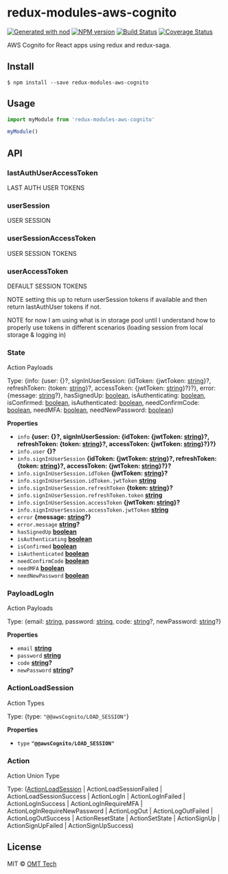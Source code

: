# redux-modules-aws-cognito

[![Generated with nod](https://img.shields.io/badge/generator-nod-2196F3.svg?style=flat-square)](https://github.com/diegohaz/nod)
[![NPM version](https://img.shields.io/npm/v/redux-modules-aws-cognito.svg?style=flat-square)](https://npmjs.org/package/redux-modules-aws-cognito)
[![Build Status](https://img.shields.io/travis/omt-tech/redux-modules-aws-cognito/master.svg?style=flat-square)](https://travis-ci.org/omt-tech/redux-modules-aws-cognito) [![Coverage Status](https://img.shields.io/codecov/c/github/omt-tech/redux-modules-aws-cognito/master.svg?style=flat-square)](https://codecov.io/gh/omt-tech/redux-modules-aws-cognito/branch/master)

AWS Cognito for React apps using redux and redux-saga.

## Install

    $ npm install --save redux-modules-aws-cognito

## Usage

```js
import myModule from 'redux-modules-aws-cognito'

myModule()
```

## API

<!-- Generated by documentation.js. Update this documentation by updating the source code. -->

### lastAuthUserAccessToken

LAST AUTH USER TOKENS

### userSession

USER SESSION

### userSessionAccessToken

USER SESSION TOKENS

### userAccessToken

DEFAULT SESSION TOKENS

NOTE setting this up to return userSession tokens if available and then return
     lastAuthUser tokens if not.

NOTE for now I am using what is in storage pool until I understand how to
     properly use tokens in different scenarios (loading session from local
     storage & logging in)

### State

Action Payloads

Type: {info: {user: {}?, signInUserSession: {idToken: {jwtToken: [string](https://developer.mozilla.org/en-US/docs/Web/JavaScript/Reference/Global_Objects/String)}?, refreshToken: {token: [string](https://developer.mozilla.org/en-US/docs/Web/JavaScript/Reference/Global_Objects/String)}?, accessToken: {jwtToken: [string](https://developer.mozilla.org/en-US/docs/Web/JavaScript/Reference/Global_Objects/String)}?}?}, error: {message: [string](https://developer.mozilla.org/en-US/docs/Web/JavaScript/Reference/Global_Objects/String)?}, hasSignedUp: [boolean](https://developer.mozilla.org/en-US/docs/Web/JavaScript/Reference/Global_Objects/Boolean), isAuthenticating: [boolean](https://developer.mozilla.org/en-US/docs/Web/JavaScript/Reference/Global_Objects/Boolean), isConfirmed: [boolean](https://developer.mozilla.org/en-US/docs/Web/JavaScript/Reference/Global_Objects/Boolean), isAuthenticated: [boolean](https://developer.mozilla.org/en-US/docs/Web/JavaScript/Reference/Global_Objects/Boolean), needConfirmCode: [boolean](https://developer.mozilla.org/en-US/docs/Web/JavaScript/Reference/Global_Objects/Boolean), needMFA: [boolean](https://developer.mozilla.org/en-US/docs/Web/JavaScript/Reference/Global_Objects/Boolean), needNewPassword: [boolean](https://developer.mozilla.org/en-US/docs/Web/JavaScript/Reference/Global_Objects/Boolean)}

**Properties**

-   `info` **{user: {}?, signInUserSession: {idToken: {jwtToken: [string](https://developer.mozilla.org/en-US/docs/Web/JavaScript/Reference/Global_Objects/String)}?, refreshToken: {token: [string](https://developer.mozilla.org/en-US/docs/Web/JavaScript/Reference/Global_Objects/String)}?, accessToken: {jwtToken: [string](https://developer.mozilla.org/en-US/docs/Web/JavaScript/Reference/Global_Objects/String)}?}?}** 
-   `info.user` **{}?** 
-   `info.signInUserSession` **{idToken: {jwtToken: [string](https://developer.mozilla.org/en-US/docs/Web/JavaScript/Reference/Global_Objects/String)}?, refreshToken: {token: [string](https://developer.mozilla.org/en-US/docs/Web/JavaScript/Reference/Global_Objects/String)}?, accessToken: {jwtToken: [string](https://developer.mozilla.org/en-US/docs/Web/JavaScript/Reference/Global_Objects/String)}?}?** 
-   `info.signInUserSession.idToken` **{jwtToken: [string](https://developer.mozilla.org/en-US/docs/Web/JavaScript/Reference/Global_Objects/String)}?** 
-   `info.signInUserSession.idToken.jwtToken` **[string](https://developer.mozilla.org/en-US/docs/Web/JavaScript/Reference/Global_Objects/String)** 
-   `info.signInUserSession.refreshToken` **{token: [string](https://developer.mozilla.org/en-US/docs/Web/JavaScript/Reference/Global_Objects/String)}?** 
-   `info.signInUserSession.refreshToken.token` **[string](https://developer.mozilla.org/en-US/docs/Web/JavaScript/Reference/Global_Objects/String)** 
-   `info.signInUserSession.accessToken` **{jwtToken: [string](https://developer.mozilla.org/en-US/docs/Web/JavaScript/Reference/Global_Objects/String)}?** 
-   `info.signInUserSession.accessToken.jwtToken` **[string](https://developer.mozilla.org/en-US/docs/Web/JavaScript/Reference/Global_Objects/String)** 
-   `error` **{message: [string](https://developer.mozilla.org/en-US/docs/Web/JavaScript/Reference/Global_Objects/String)?}** 
-   `error.message` **[string](https://developer.mozilla.org/en-US/docs/Web/JavaScript/Reference/Global_Objects/String)?** 
-   `hasSignedUp` **[boolean](https://developer.mozilla.org/en-US/docs/Web/JavaScript/Reference/Global_Objects/Boolean)** 
-   `isAuthenticating` **[boolean](https://developer.mozilla.org/en-US/docs/Web/JavaScript/Reference/Global_Objects/Boolean)** 
-   `isConfirmed` **[boolean](https://developer.mozilla.org/en-US/docs/Web/JavaScript/Reference/Global_Objects/Boolean)** 
-   `isAuthenticated` **[boolean](https://developer.mozilla.org/en-US/docs/Web/JavaScript/Reference/Global_Objects/Boolean)** 
-   `needConfirmCode` **[boolean](https://developer.mozilla.org/en-US/docs/Web/JavaScript/Reference/Global_Objects/Boolean)** 
-   `needMFA` **[boolean](https://developer.mozilla.org/en-US/docs/Web/JavaScript/Reference/Global_Objects/Boolean)** 
-   `needNewPassword` **[boolean](https://developer.mozilla.org/en-US/docs/Web/JavaScript/Reference/Global_Objects/Boolean)** 

### PayloadLogIn

Action Payloads

Type: {email: [string](https://developer.mozilla.org/en-US/docs/Web/JavaScript/Reference/Global_Objects/String), password: [string](https://developer.mozilla.org/en-US/docs/Web/JavaScript/Reference/Global_Objects/String), code: [string](https://developer.mozilla.org/en-US/docs/Web/JavaScript/Reference/Global_Objects/String)?, newPassword: [string](https://developer.mozilla.org/en-US/docs/Web/JavaScript/Reference/Global_Objects/String)?}

**Properties**

-   `email` **[string](https://developer.mozilla.org/en-US/docs/Web/JavaScript/Reference/Global_Objects/String)** 
-   `password` **[string](https://developer.mozilla.org/en-US/docs/Web/JavaScript/Reference/Global_Objects/String)** 
-   `code` **[string](https://developer.mozilla.org/en-US/docs/Web/JavaScript/Reference/Global_Objects/String)?** 
-   `newPassword` **[string](https://developer.mozilla.org/en-US/docs/Web/JavaScript/Reference/Global_Objects/String)?** 

### ActionLoadSession

Action Types

Type: {type: `"@@awsCognito/LOAD_SESSION"`}

**Properties**

-   `type` **`"@@awsCognito/LOAD_SESSION"`** 

### Action

Action Union Type

Type: ([ActionLoadSession](#actionloadsession) | ActionLoadSessionFailed | ActionLoadSessionSuccess | ActionLogIn | ActionLogInFailed | ActionLogInSuccess | ActionLogInRequireMFA | ActionLogInRequireNewPassword | ActionLogOut | ActionLogOutFailed | ActionLogOutSuccess | ActionResetState | ActionSetState | ActionSignUp | ActionSignUpFailed | ActionSignUpSuccess)

## License

MIT © [OMT Tech](http://omt.tech/)
